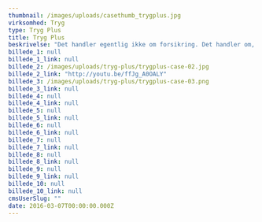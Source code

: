 ```yaml
---
thumbnail: /images/uploads/casethumb_trygplus.jpg
virksomhed: Tryg
type: Tryg Plus
title: Tryg Plus
beskrivelse: "Det handler egentlig ikke om forsikring. Det handler om, at Tryg er gået i luften med en række nye fordele til situationer, hvor selv en god forsikring ikke helt er nok. Hjaltelin Stahl udviklede en indsigtsbaseret kampagne, hvor viden om forbrugernes bekymringer kobles med konkrete fordele. Det illustreres i en film, i online bannere og i en særlig direct mail, hvor en forhåndsåbnet kuvert prikker til bekymringen for identitetstyveri og viser vigtigheden af et forsikringsselskab, der skaber tryghed."
billede_1: null
billede_1_link: null
billede_2: /images/uploads/tryg-plus/trygplus-case-02.jpg
billede_2_link: "http://youtu.be/ffJg_A0OALY"
billede_3: /images/uploads/tryg-plus/trygplus-case-03.png
billede_3_link: null
billede_4: null
billede_4_link: null
billede_5: null
billede_5_link: null
billede_6: null
billede_6_link: null
billede_7: null
billede_7_link: null
billede_8: null
billede_8_link: null
billede_9: null
billede_9_link: null
billede_10: null
billede_10_link: null
cmsUserSlug: ""
date: 2016-03-07T00:00:00.000Z
---
```


